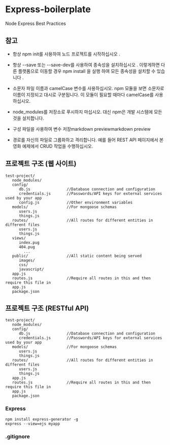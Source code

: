 # Express-boilerplate

Node Express Best Practices

## 참고

- 항상 npm init를 사용하여 노드 프로젝트를 시작하십시오 .

- 항상 --save 또는 --save-dev를 사용하여 종속성을 설치하십시오 . 이렇게하면 다른 플랫폼으로 이동할 경우 npm install 을 실행 하여 모든 종속성을 설치할 수 있습니다 .

- 소문자 파일 이름과 camelCase 변수를 사용하십시오. npm 모듈을 보면 소문자로 이름이 지정되고 대시로 구분됩니다. 이 모듈이 필요할 때마다 camelCase를 사용하십시오.

- node_modules를 저장소로 푸시하지 마십시오. 대신 npm은 개발 시스템에 모든 것을 설치합니다.

- 구성 파일을 사용하여 변수 저장markdown previewmarkdown preview
- 경로를 자신의 파일로 그룹화하고 격리합니다. 예를 들어 REST API 페이지에서 본 영화 예제에서 CRUD 작업을 수행하십시오.

## 프로젝트 구조 (웹 사이트)

```
test-project/
   node_modules/
   config/
      db.js                //Database connection and configuration
      credentials.js       //Passwords/API keys for external services used by your app
      config.js            //Other environment variables
   models/                 //For mongoose schemas
      users.js
      things.js
   routes/                 //All routes for different entities in different files
      users.js
      things.js
   views/
      index.pug
      404.pug
        ...
   public/                 //All static content being served
      images/
      css/
      javascript/
   app.js
   routes.js               //Require all routes in this and then require this file in
   app.js
   package.json
```

## 프로젝트 구조 (RESTful API)

```
test-project/
   node_modules/
   config/
      db.js                //Database connection and configuration
      credentials.js       //Passwords/API keys for external services used by your app
   models/                 //For mongoose schemas
      users.js
      things.js
   routes/                 //All routes for different entities in different files
      users.js
      things.js
   app.js
   routes.js               //Require all routes in this and then require this file in
   app.js
   package.json
```

### Express

```
npm install express-generator -g
express --view=ejs myapp
```

### .gitignore

```

```
